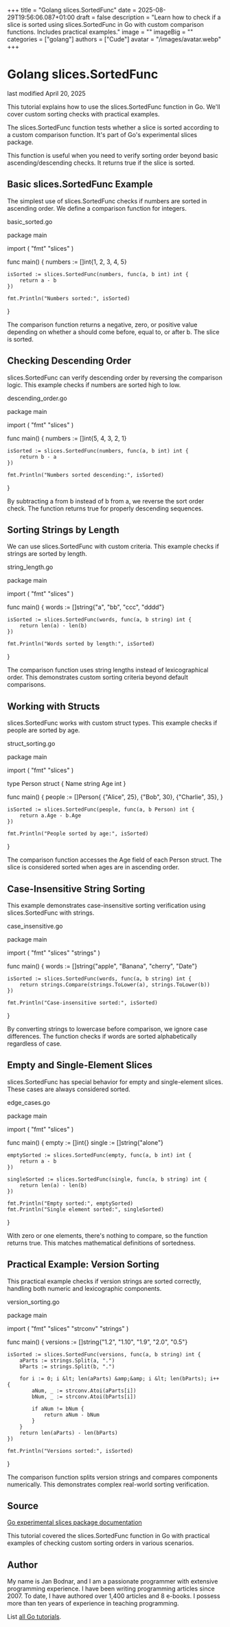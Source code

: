 +++
title = "Golang slices.SortedFunc"
date = 2025-08-29T19:56:06.087+01:00
draft = false
description = "Learn how to check if a slice is sorted using slices.SortedFunc in Go with custom comparison functions. Includes practical examples."
image = ""
imageBig = ""
categories = ["golang"]
authors = ["Cude"]
avatar = "/images/avatar.webp"
+++

# Golang slices.SortedFunc

last modified April 20, 2025

This tutorial explains how to use the slices.SortedFunc function in Go.
We'll cover custom sorting checks with practical examples.

The slices.SortedFunc function tests whether a slice is sorted according
to a custom comparison function. It's part of Go's experimental slices package.

This function is useful when you need to verify sorting order beyond basic
ascending/descending checks. It returns true if the slice is sorted.

## Basic slices.SortedFunc Example

The simplest use of slices.SortedFunc checks if numbers are sorted
in ascending order. We define a comparison function for integers.

basic_sorted.go
  

package main

import (
    "fmt"
    "slices"
)

func main() {
    numbers := []int{1, 2, 3, 4, 5}
    
    isSorted := slices.SortedFunc(numbers, func(a, b int) int {
        return a - b
    })
    
    fmt.Println("Numbers sorted:", isSorted)
}

The comparison function returns a negative, zero, or positive value depending on
whether a should come before, equal to, or after b. The slice is sorted.

## Checking Descending Order

slices.SortedFunc can verify descending order by reversing the
comparison logic. This example checks if numbers are sorted high to low.

descending_order.go
  

package main

import (
    "fmt"
    "slices"
)

func main() {
    numbers := []int{5, 4, 3, 2, 1}
    
    isSorted := slices.SortedFunc(numbers, func(a, b int) int {
        return b - a
    })
    
    fmt.Println("Numbers sorted descending:", isSorted)
}

By subtracting a from b instead of b from a, we reverse the sort order check.
The function returns true for properly descending sequences.

## Sorting Strings by Length

We can use slices.SortedFunc with custom criteria. This example
checks if strings are sorted by length.

string_length.go
  

package main

import (
    "fmt"
    "slices"
)

func main() {
    words := []string{"a", "bb", "ccc", "dddd"}
    
    isSorted := slices.SortedFunc(words, func(a, b string) int {
        return len(a) - len(b)
    })
    
    fmt.Println("Words sorted by length:", isSorted)
}

The comparison function uses string lengths instead of lexicographical order.
This demonstrates custom sorting criteria beyond default comparisons.

## Working with Structs

slices.SortedFunc works with custom struct types. This example checks
if people are sorted by age.

struct_sorting.go
  

package main

import (
    "fmt"
    "slices"
)

type Person struct {
    Name string
    Age  int
}

func main() {
    people := []Person{
        {"Alice", 25},
        {"Bob", 30},
        {"Charlie", 35},
    }
    
    isSorted := slices.SortedFunc(people, func(a, b Person) int {
        return a.Age - b.Age
    })
    
    fmt.Println("People sorted by age:", isSorted)
}

The comparison function accesses the Age field of each Person struct. The slice
is considered sorted when ages are in ascending order.

## Case-Insensitive String Sorting

This example demonstrates case-insensitive sorting verification using
slices.SortedFunc with strings.

case_insensitive.go
  

package main

import (
    "fmt"
    "slices"
    "strings"
)

func main() {
    words := []string{"apple", "Banana", "cherry", "Date"}
    
    isSorted := slices.SortedFunc(words, func(a, b string) int {
        return strings.Compare(strings.ToLower(a), strings.ToLower(b))
    })
    
    fmt.Println("Case-insensitive sorted:", isSorted)
}

By converting strings to lowercase before comparison, we ignore case differences.
The function checks if words are sorted alphabetically regardless of case.

## Empty and Single-Element Slices

slices.SortedFunc has special behavior for empty and single-element
slices. These cases are always considered sorted.

edge_cases.go
  

package main

import (
    "fmt"
    "slices"
)

func main() {
    empty := []int{}
    single := []string{"alone"}
    
    emptySorted := slices.SortedFunc(empty, func(a, b int) int {
        return a - b
    })
    
    singleSorted := slices.SortedFunc(single, func(a, b string) int {
        return len(a) - len(b)
    })
    
    fmt.Println("Empty sorted:", emptySorted)
    fmt.Println("Single element sorted:", singleSorted)
}

With zero or one elements, there's nothing to compare, so the function returns
true. This matches mathematical definitions of sortedness.

## Practical Example: Version Sorting

This practical example checks if version strings are sorted correctly, handling
both numeric and lexicographic components.

version_sorting.go
  

package main

import (
    "fmt"
    "slices"
    "strconv"
    "strings"
)

func main() {
    versions := []string{"1.2", "1.10", "1.9", "2.0", "0.5"}
    
    isSorted := slices.SortedFunc(versions, func(a, b string) int {
        aParts := strings.Split(a, ".")
        bParts := strings.Split(b, ".")
        
        for i := 0; i &lt; len(aParts) &amp;&amp; i &lt; len(bParts); i++ {
            aNum, _ := strconv.Atoi(aParts[i])
            bNum, _ := strconv.Atoi(bParts[i])
            
            if aNum != bNum {
                return aNum - bNum
            }
        }
        return len(aParts) - len(bParts)
    })
    
    fmt.Println("Versions sorted:", isSorted)
}

The comparison function splits version strings and compares components numerically.
This demonstrates complex real-world sorting verification.

## Source

[Go experimental slices package documentation](https://pkg.go.dev/golang.org/x/exp/slices)

This tutorial covered the slices.SortedFunc function in Go with
practical examples of checking custom sorting orders in various scenarios.

## Author

My name is Jan Bodnar, and I am a passionate programmer with extensive
programming experience. I have been writing programming articles since 2007.
To date, I have authored over 1,400 articles and 8 e-books. I possess more
than ten years of experience in teaching programming.

List [all Go tutorials](/golang/).